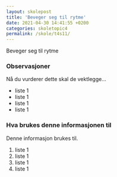 ```yaml
---
layout: skolepost
title: 'Beveger seg til rytme'
date: 2021-04-30 14:41:55 +0200
categories: skoletopic4
permalink: /skole/t4s11/
---
```


Beveger seg til rytme

### Observasjoner

Nå du vurderer dette skal de vektlegge...

- liste 1
- liste 1
- liste 1
- liste 1

### Hva brukes denne informasjonen til

Denne informasjon brukes til.

1. liste 1
2. liste 1
3. liste 1
4. liste 1
